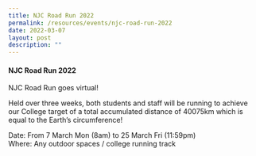 ```yaml
---
title: NJC Road Run 2022
permalink: /resources/events/njc-road-run-2022
date: 2022-03-07
layout: post
description: ""
---
```

#### NJC Road Run 2022

NJC Road Run goes virtual!

Held over three weeks, both students and staff will be running to achieve our College target of a total accumulated distance of 40075km which is equal to the Earth’s circumference!

Date: From 7 March Mon (8am) to 25 March Fri (11:59pm)  
Where: Any outdoor spaces / college running track